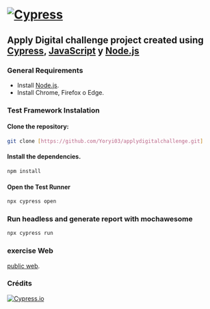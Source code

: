 
# [![Cypress](https://cloud.githubusercontent.com/assets/1268976/20607953/d7ae489c-b24a-11e6-9cc4-91c6c74c5e88.png)](https://www.cypress.io)

## Apply Digital challenge project created using [Cypress](https://www.cypress.io), [JavaScript](https://developer.mozilla.org/es/docs/Web/JavaScript) y [Node.js](https://nodejs.org/en/)

### General Requirements

- Install [Node.js](https://nodejs.org/es/download/).
- Install Chrome, Firefox o Edge.

### Test Framework Instalation

#### **Clone the repository:**

```bash
git clone [https://github.com/Yoryi03/applydigitalchallenge.git]
```

#### **Install the dependencies.**

```bash
npm install
```

#### **Open the Test Runner**

```bash
npx cypress open
```

### **Run headless and generate report with mochawesome**

```bash
npx cypress run
```

### exercise Web

[public web](https://automationexercise.com).

### Crédits

[![Cypress.io](https://img.shields.io/badge/tested%20with-Cypress-04C38E.svg)](https://www.cypress.io/)
